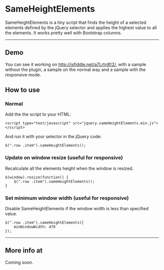# SameHeightElements

SameHeightElements is a tiny script that finds the height of a selected
elements defined by the jQuery selector and applies the highest value to all
the elements. It works pretty well with Bootstrap columns.

***

## Demo

You can see it working on http://jsfiddle.net/a7Lrtrdf/2/, with a sample without the plugin, a sample on the normal way and a sample with the responsive mode.

## How to use

### Normal

Add the the script to your HTML:

    <script type="text/javascript" src="jquery.sameHeightElements.min.js"></script>

And run it with your selector in the jQuery code:

    $(".row .item").sameHeightElements();

### Update on window resize (useful for responsive)

Recalculate all the elements height when the window is resized.

    $(window).resize(function() {
        $(".row .item").sameHeightElements();
    }

### Set minimum window width (useful for responsive)

Disable SameHeightElements if the window width is less than specified value.

    $(".row .item").sameHeightElements({
        minWindowWidth: 479
    });

***

## More info at

Coming soon.
